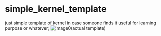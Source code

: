 # simple_kernel_template
just simple template of kernel in case someone finds it useful for learning purpose or whatever;
![image0(actual template)](https://github.com/StandardUserConstr/simple_kernel_template/assets/127525288/6389e5b3-95f3-4b70-9e8b-043666e571dc)
